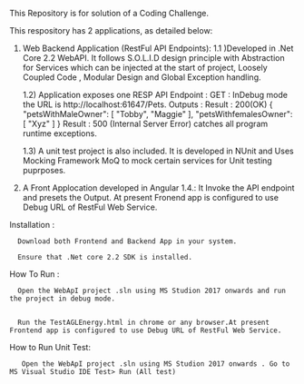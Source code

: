 This Repository is for solution of a Coding Challenge.

This respository has 2 applications, as detailed below:

1) Web Backend Application (RestFul API Endpoints):
     1.1 )Developed in .Net Core 2.2 WebAPI. It follows S.O.L.I.D design principle with Abstraction for Services which can be injected at the start of project, Loosely Coupled Code , Modular Design and Global Exception handling.

     1.2) Application exposes one RESP API Endpoint : 
          GET : InDebug mode the URL is  http://localhost:61647/Pets. 
          Outputs :
                   Result : 200(OK) {
                          "petsWithMaleOwner": [
                               "Tobby",
                               "Maggie"
                          ],
                          "petsWithfemalesOwner": [
                                "Xyz"
                          ] 
                      }
                   Result : 500 (Internal Server Error) catches all program runtime exceptions.

    1.3) A unit test project is also included. It is developed in NUnit and Uses Mocking Framework MoQ to mock certain services for Unit testing puprposes.
 
2) A Front Applocation developed in Angular 1.4.: It Invoke the API endpoint and presets the Output. At present Fronend app is configured to use Debug URL of RestFul Web Service.


Installation :

      Download both Frontend and Backend App in your system.

      Ensure that .Net core 2.2 SDK is installed.  

How To Run :

      Open the WebApI project .sln using MS Studion 2017 onwards and run the project in debug mode.
      
          
      Run the TestAGLEnergy.html in chrome or any browser.At present Frontend app is configured to use Debug URL of RestFul Web Service.

      
How to Run Unit Test:

       Open the WebApI project .sln using MS Studion 2017 onwards . Go to MS Visual Studio IDE Test> Run (All test)
        
      
      

